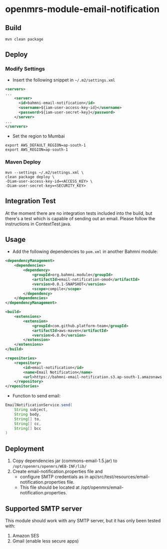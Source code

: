 # openmrs-module-email-notification

## Build

```shell
mvn clean package
```

## Deploy

### Modify Settings
- Insert the following snippet in `~/.m2/settings.xml`
```xml
<servers>
...
    <server>
      <id>bahmni-email-notification</id>
      <username>${iam-user-access-key-id}</username>
      <password>${iam-user-secret-key}</password>
    </server>
...
</servers>
```
- Set the region to Mumbai
```shell
export AWS_DEFAULT_REGION=ap-south-1
export AWS_REGION=ap-south-1
```

### Maven Deploy

```shell
mvn --settings ~/.m2/settings.xml \
clean package deploy \
-Diam-user-access-key-id=<ACCESS_KEY> \
-Diam-user-secret-key=<SECURITY_KEY>
```

## Integration Test

At the moment there are no integration tests included into the build, 
but there's a test which is capable of sending out an email. 
Please follow the instructions in ContextTest.java.

## Usage

- Add the following dependencies to `pom.xml` in another Bahmni module:
```xml
<dependencyManagement>
    <dependencies>
        <dependency>
            <groupId>org.bahmni.module</groupId>
            <artifactId>email-notification-omod</artifactId>
            <version>0.0.1-SNAPSHOT</version>
            <scope>compile</scope>
        </dependency>
    </dependencies>
</dependencyManagement>

<build>
    <extensions>
        <extension>
            <groupId>com.github.platform-team</groupId>
            <artifactId>aws-maven</artifactId>
            <version>6.0.0</version>
        </extension>
    </extensions>
</build>

<repositories>
    <repository>
        <id>email-notification</id>
        <name>Email Notification</name>
        <url>https://bahmni-email-notification.s3.ap-south-1.amazonaws.com/snapshot/</url>
    </repository>
</repositories>
```
- Function to send email:
```java
EmailNotificationService.send(
    String subject, 
    String body, 
    String[] to, 
    String[] cc, 
    String[] bcc
)
```

## Deployment

1. Copy dependencies jar (commons-email-1.5.jar) to `/opt/openmrs/openmrs/WEB-INF/lib/`
2. Create email-notification.properties file and 
    - configure SMTP credentials as in api/src/test/resources/email-notification.properties file.
    - This file should be located at /opt/openmrs/email-notification.properties.

## Supported SMTP server

This module should work with any SMTP server, but it has only been tested with:
1. Amazon SES
2. Gmail (enable less secure apps)